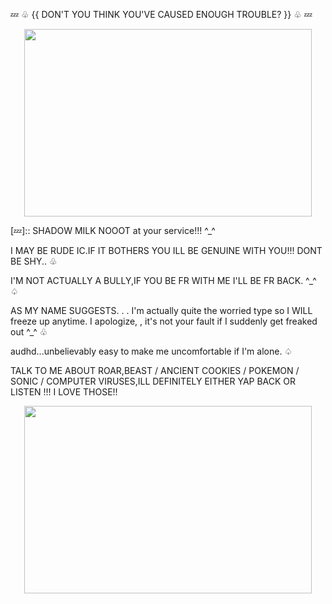💤 ♧ {{ DON'T YOU THINK YOU'VE CAUSED ENOUGH TROUBLE? }} ♧ 💤


<p align="center">
  <img width="460" height="300" src="https://github.com/user-attachments/assets/554570f6-ea43-4df3-899f-7a9543925874">
</p>
[💤]::
SHADOW MILK NOOOT at your service!!! ^_^

I MAY BE RUDE IC.IF IT BOTHERS YOU ILL BE GENUINE WITH YOU!!! DONT BE SHY..
♧

I'M NOT ACTUALLY A BULLY,IF YOU BE FR WITH ME I'LL BE FR BACK. ^_^
♤

AS MY NAME SUGGESTS. . . I'm actually quite the worried type so I WILL freeze up anytime. I apologize, , it's not your fault if I suddenly get freaked out ^_^
♧

audhd...unbelievably easy to make me uncomfortable if I'm alone.
♤

TALK TO ME ABOUT ROAR,BEAST / ANCIENT COOKIES / POKEMON / SONIC / COMPUTER VIRUSES,ILL DEFINITELY EITHER YAP BACK OR LISTEN !!! I LOVE THOSE!!
<p align="center">
  <img width="460" height="300" src="https://github.com/user-attachments/assets/6feec68f-4470-400b-bb36-7aad3138cb3b">
</p>  
